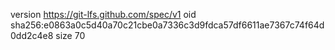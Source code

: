 version https://git-lfs.github.com/spec/v1
oid sha256:e0863a0c5d40a70c21cbe0a7336c3d9fdca57df6611ae7367c74f64d0dd2c4e8
size 70
